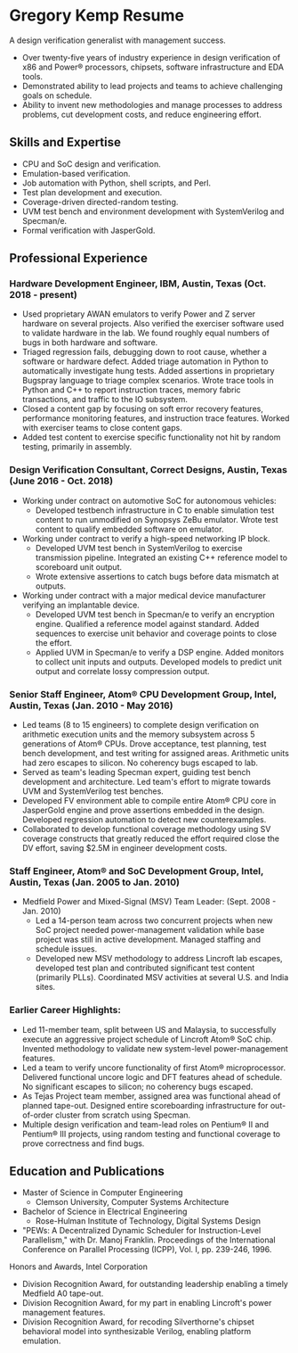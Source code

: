  # Gregory Kemp Resume
A design verification generalist with management success.
* Over twenty-five years of industry experience in design verification of x86 and Power® processors, 
chipsets, software infrastructure and EDA tools. 
* Demonstrated ability to lead projects and teams to achieve challenging goals on schedule. 
* Ability to invent new methodologies and manage processes to address problems, cut development costs, 
and reduce engineering effort.

## Skills and Expertise
* CPU and SoC design and verification.
* Emulation-based verification.
* Job automation with Python, shell scripts, and Perl.
* Test plan development and execution.
* Coverage-driven directed-random testing.
* UVM test bench and environment development with SystemVerilog and Specman/e.
* Formal verification with JasperGold.

## Professional Experience

### Hardware Development Engineer, IBM, Austin, Texas (Oct. 2018 - present)
* Used proprietary AWAN emulators to verify Power and Z server hardware on several projects. Also verified the exerciser software used to validate hardware in the lab. We found roughly equal numbers of bugs in both hardware and software.
* Triaged regression fails, debugging down to root cause, whether a software or hardware defect. Added triage automation in Python to automatically investigate hung tests. Added assertions in proprietary Bugspray language to triage complex scenarios. Wrote trace tools in Python and C++ to report instruction traces, memory fabric transactions, and traffic to the IO subsystem.
* Closed a content gap by focusing on soft error recovery features, performance monitoring features, and instruction trace features. Worked with exerciser teams to close content gaps.
* Added test content to exercise specific functionality not hit by random testing, primarily in assembly.

### Design Verification Consultant, Correct Designs, Austin, Texas (June 2016 - Oct. 2018)
* Working under contract on automotive SoC for autonomous vehicles:
    * Developed testbench infrastructure in C to enable simulation test content to run unmodified on Synopsys ZeBu emulator. Wrote test content to qualify embedded software on emulator.
* Working under contract to verify a high-speed networking IP block. 
    * Developed UVM test bench in SystemVerilog to exercise transmission pipeline. Integrated an existing C++ reference model to scoreboard unit output.
    * Wrote extensive assertions to catch bugs before data mismatch at outputs.
* Working under contract with a major medical device manufacturer verifying an implantable device.
    * Developed UVM test bench in Specman/e to verify an encryption engine. Qualified a reference model against standard. Added sequences to exercise unit behavior and coverage points to close the effort.
    * Applied UVM in Specman/e to verify a DSP engine. Added monitors to collect unit inputs and outputs. Developed models to predict unit output and correlate lossy compression output.

### Senior Staff Engineer, Atom® CPU Development Group, Intel, Austin, Texas (Jan. 2010 - May 2016)
* Led teams (8 to 15 engineers) to complete design verification on arithmetic execution units and the memory subsystem across 5 generations of Atom® CPUs. Drove acceptance, test planning, test bench development, and test writing for assigned areas. Arithmetic units had zero escapes to silicon. No coherency bugs escaped to lab.
* Served as team's leading Specman expert, guiding test bench development and architecture. Led team's effort to migrate towards UVM and SystemVerilog test benches.
* Developed FV environment able to compile entire Atom® CPU core in JasperGold engine and prove assertions embedded in the design. Developed regression automation to detect new counterexamples.
* Collaborated to develop functional coverage methodology using SV coverage constructs that greatly reduced the effort required close the DV effort, saving $2.5M in engineer development costs. 

### Staff Engineer, Atom® and SoC Development Group, Intel, Austin, Texas (Jan. 2005 to Jan. 2010)
* Medfield Power and Mixed-Signal (MSV) Team Leader: (Sept. 2008 - Jan. 2010) 
    * Led a 14-person team across two concurrent projects when new SoC project needed power-management validation while base project was still in active development. Managed staffing and schedule issues.
    * Developed new MSV methodology to address Lincroft lab escapes, developed test plan and contributed significant test content (primarily PLLs). Coordinated MSV activities at several U.S. and India sites. 

### Earlier Career Highlights:
* Led 11-member team, split between US and Malaysia, to successfully execute an aggressive project schedule of Lincroft Atom® SoC chip. Invented methodology to validate new system-level power-management features. 
* Led a team to verify uncore functionality of first Atom® microprocessor. Delivered functional uncore logic and DFT features ahead of schedule. No significant escapes to silicon; no coherency bugs escaped.
* As Tejas Project team member, assigned area was functional ahead of planned tape-out. Designed entire scoreboarding infrastructure for out-of-order cluster from scratch using Specman.
* Multiple design verification and team-lead roles on Pentium® II and Pentium® III projects, using random testing and functional coverage to prove correctness and find bugs.

## Education and Publications
* Master of Science in Computer Engineering
    * Clemson University, Computer Systems Architecture
* Bachelor of Science in Electrical Engineering
    * Rose-Hulman Institute of Technology, Digital Systems Design
* "PEWs: A Decentralized Dynamic Scheduler for Instruction-Level Parallelism," with Dr. Manoj Franklin. Proceedings of the International Conference on Parallel Processing (ICPP), Vol. I, pp. 239-246, 1996. 

Honors and Awards, Intel Corporation
* Division Recognition Award, for outstanding leadership enabling a timely Medfield A0 tape-out.
* Division Recognition Award, for my part in enabling Lincroft's power management features.
* Division Recognition Award, for recoding Silverthorne's chipset behavioral model into synthesizable Verilog, enabling platform emulation.
